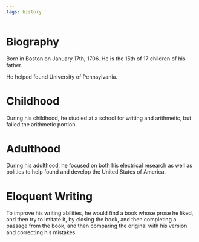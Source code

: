 ```yaml
---
tags: history
---
```


# Biography

Born in Boston on January 17th, 1706. He is the 15th of 17 children of his father.

He helped found University of Pennsylvania.

# Childhood
During his childhood, he studied at a school for writing and arithmetic, but failed the arithmetic portion.

# Adulthood
During his adulthood, he focused on both his electrical research as well as politics to help found and develop the United States of America.

# Eloquent Writing
To improve his writing abilities, he would find a book whose prose he liked, and then try to imitate it, by closing the book, and then completing a passage from the book, and then comparing the original with his version and correcting his mistakes.
